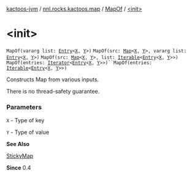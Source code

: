 [kactoos-jvm](../../index.md) / [nnl.rocks.kactoos.map](../index.md) / [MapOf](index.md) / [&lt;init&gt;](./-init-.md)

# &lt;init&gt;

`MapOf(vararg list: `[`Entry`](https://kotlinlang.org/api/latest/jvm/stdlib/kotlin.collections/-map/-entry/index.html)`<`[`X`](index.md#X)`, `[`Y`](index.md#Y)`>)`
`MapOf(src: `[`Map`](https://kotlinlang.org/api/latest/jvm/stdlib/kotlin.collections/-map/index.html)`<`[`X`](index.md#X)`, `[`Y`](index.md#Y)`>, vararg list: `[`Entry`](https://kotlinlang.org/api/latest/jvm/stdlib/kotlin.collections/-map/-entry/index.html)`<`[`X`](index.md#X)`, `[`Y`](index.md#Y)`>)`
`MapOf(src: `[`Map`](https://kotlinlang.org/api/latest/jvm/stdlib/kotlin.collections/-map/index.html)`<`[`X`](index.md#X)`, `[`Y`](index.md#Y)`>, list: `[`Iterable`](https://kotlinlang.org/api/latest/jvm/stdlib/kotlin.collections/-iterable/index.html)`<`[`Entry`](https://kotlinlang.org/api/latest/jvm/stdlib/kotlin.collections/-map/-entry/index.html)`<`[`X`](index.md#X)`, `[`Y`](index.md#Y)`>>)`
`MapOf(entries: `[`Iterator`](https://kotlinlang.org/api/latest/jvm/stdlib/kotlin.collections/-iterator/index.html)`<`[`Entry`](https://kotlinlang.org/api/latest/jvm/stdlib/kotlin.collections/-map/-entry/index.html)`<`[`X`](index.md#X)`, `[`Y`](index.md#Y)`>>)``MapOf(entries: `[`Iterable`](https://kotlinlang.org/api/latest/jvm/stdlib/kotlin.collections/-iterable/index.html)`<`[`Entry`](https://kotlinlang.org/api/latest/jvm/stdlib/kotlin.collections/-map/-entry/index.html)`<`[`X`](index.md#X)`, `[`Y`](index.md#Y)`>>)`

Constructs Map from various inputs.

There is no thread-safety guarantee.

### Parameters

`X` - Type of key

`Y` - Type of value

**See Also**

[StickyMap](../-sticky-map/index.md)

**Since**
0.4

